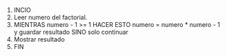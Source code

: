 1. INCIO
2. Leer numero del factorial.
3. MIENTRAS numero - 1 >= 1 HACER ESTO numero = numero * numero - 1 y guardar resultado SINO solo continuar
4. Mostrar resultado
5. FIN